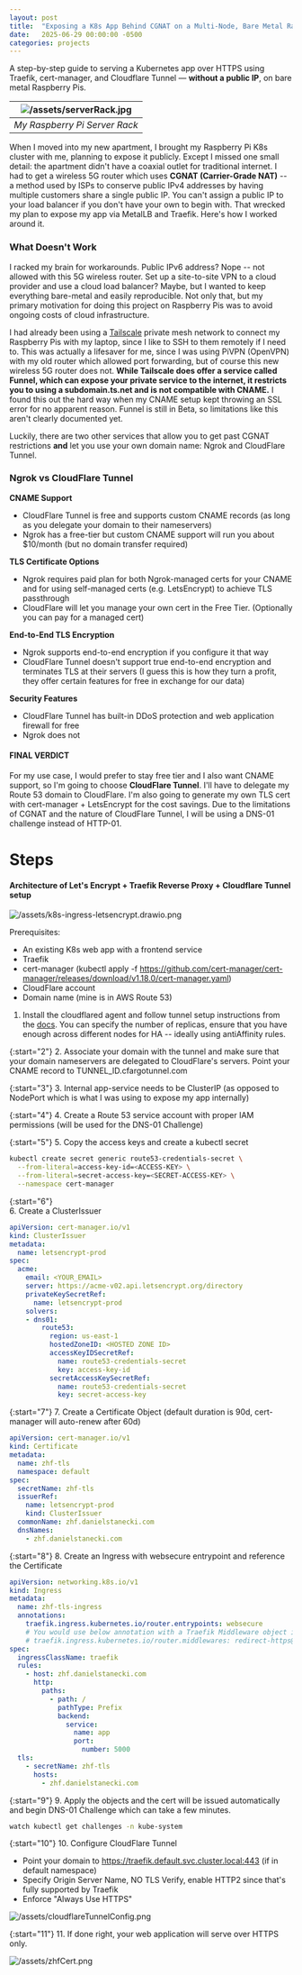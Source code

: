 ```yaml
---
layout: post
title:  "Exposing a K8s App Behind CGNAT on a Multi-Node, Bare Metal Raspberry Pi Cluster"
date:   2025-06-29 00:00:00 -0500
categories: projects
---
```

A step-by-step guide to serving a Kubernetes app over HTTPS using Traefik, cert-manager, and Cloudflare Tunnel — **without a public IP**, on bare metal Raspberry Pis.

| ![/assets/serverRack.jpg](/assets/serverRack.jpg) |
|:--:| 
| *My Raspberry Pi Server Rack* |

When I moved into my new apartment, I brought my Raspberry Pi K8s cluster with me, planning to expose it publicly. Except I missed one small detail: the apartment didn't have a coaxial outlet for traditional internet. I had to get a wireless 5G router which uses **CGNAT (Carrier-Grade NAT)** -- a method used by ISPs to conserve public IPv4 addresses by having multiple customers share a single public IP. You can't assign a public IP to your load balancer if you don't have your own to begin with. That wrecked my plan to expose my app via MetalLB and Traefik. Here's how I worked around it.<!--break-->

### **What Doesn't Work**

I racked my brain for workarounds. Public IPv6 address? Nope -- not allowed with this 5G wireless router. Set up a site-to-site VPN to a cloud provider and use a cloud load balancer? Maybe, but I wanted to keep everything bare-metal and easily reproducible. Not only that, but my primary motivation for doing this project on Raspberry Pis was to avoid ongoing costs of cloud infrastructure.

I had already been using a [Tailscale](https://tailscale.com/) private mesh network to connect my Raspberry Pis with my laptop, since I like to SSH to them remotely if I need to. This was actually a lifesaver for me, since I was using PiVPN (OpenVPN) with my old router which allowed port forwarding, but of course this new wireless 5G router does not. **While Tailscale does offer a service called Funnel, which can expose your private service to the internet, it restricts you to using a subdomain.ts.net and is not compatible with CNAME.** I found this out the hard way when my CNAME setup kept throwing an SSL error for no apparent reason. Funnel is still in Beta, so limitations like this aren't clearly documented yet.

Luckily, there are two other services that allow you to get past CGNAT restrictions **and** let you use your own domain name: Ngrok and CloudFlare Tunnel.

### **Ngrok vs CloudFlare Tunnel**

**CNAME Support**
- CloudFlare Tunnel is free and supports custom CNAME records (as long as you delegate your domain to their nameservers)
- Ngrok has a free-tier but custom CNAME support will run you about $10/month (but no domain transfer required)

**TLS Certificate Options**
- Ngrok requires paid plan for both Ngrok-managed certs for your CNAME and for using self-managed certs (e.g. LetsEncrypt) to achieve TLS passthrough
- CloudFlare will let you manage your own cert in the Free Tier. (Optionally you can pay for a managed cert)

**End-to-End TLS Encryption**
- Ngrok supports end-to-end encryption if you configure it that way
- CloudFlare Tunnel doesn't support true end-to-end encryption and terminates TLS at their servers (I guess this is how they turn a profit, they offer certain features for free in exchange for our data)

**Security Features**
- CloudFlare Tunnel has built-in DDoS protection and web application firewall for free
- Ngrok does not

#### **FINAL VERDICT**
For my use case, I would prefer to stay free tier and I also want CNAME support, so I'm going to choose **CloudFlare Tunnel**. I'll have to delegate my Route 53 domain to CloudFlare. I'm also going to generate my own TLS cert with cert-manager + LetsEncrypt for the cost savings. Due to the limitations of CGNAT and the nature of CloudFlare Tunnel, I will be using a DNS-01 challenge instead of HTTP-01.

# **Steps**

#### Architecture of Let's Encrypt + Traefik Reverse Proxy + Cloudflare Tunnel setup
![/assets/k8s-ingress-letsencrypt.drawio.png](/assets/k8s-ingress-letsencrypt.drawio.png)
 
Prerequisites: 
- An existing K8s web app with a frontend service
- Traefik
- cert-manager (kubectl apply -f https://github.com/cert-manager/cert-manager/releases/download/v1.18.0/cert-manager.yaml)
- CloudFlare account
- Domain name (mine is in AWS Route 53)

1. Install the cloudflared agent and follow tunnel setup instructions from the [docs](https://developers.cloudflare.com/cloudflare-one/connections/connect-networks/get-started/create-remote-tunnel/). You can specify the number of replicas, ensure that you have enough across different nodes for HA -- ideally using antiAffinity rules. 

{:start="2"}
2. Associate your domain with the tunnel and make sure that your domain nameservers are delegated to CloudFlare's servers. Point your CNAME record to TUNNEL_ID.cfargotunnel.com 

{:start="3"}
3. Internal app-service needs to be ClusterIP (as opposed to NodePort which is what I was using to expose my app internally)

{:start="4"}
4. Create a Route 53 service account with proper IAM permissions (will be used for the DNS-01 Challenge)

{:start="5"}
5. Copy the access keys and create a kubectl secret 

  ```bash
  kubectl create secret generic route53-credentials-secret \
    --from-literal=access-key-id=<ACCESS-KEY> \
    --from-literal=secret-access-key=<SECRET-ACCESS-KEY> \
    --namespace cert-manager
  ```

{:start="6"}  
6. Create a ClusterIssuer

  ```yaml
  apiVersion: cert-manager.io/v1
  kind: ClusterIssuer
  metadata:
    name: letsencrypt-prod
  spec:
    acme:
      email: <YOUR_EMAIL>
      server: https://acme-v02.api.letsencrypt.org/directory
      privateKeySecretRef:
        name: letsencrypt-prod
      solvers:
      - dns01:
          route53:
            region: us-east-1
            hostedZoneID: <HOSTED ZONE ID>
            accessKeyIDSecretRef:
              name: route53-credentials-secret
              key: access-key-id
            secretAccessKeySecretRef:
              name: route53-credentials-secret
              key: secret-access-key
  ```

{:start="7"}
7. Create a Certificate Object (default duration is 90d, cert-manager will auto-renew after 60d)

  ```yaml 
  apiVersion: cert-manager.io/v1
  kind: Certificate
  metadata:
    name: zhf-tls
    namespace: default
  spec:
    secretName: zhf-tls
    issuerRef:
      name: letsencrypt-prod
      kind: ClusterIssuer
    commonName: zhf.danielstanecki.com
    dnsNames:
      - zhf.danielstanecki.com
  ```

{:start="8"}
8. Create an Ingress with websecure entrypoint and reference the Certificate

  ```yaml
  apiVersion: networking.k8s.io/v1
  kind: Ingress
  metadata:
    name: zhf-tls-ingress
    annotations:
      traefik.ingress.kubernetes.io/router.entrypoints: websecure
      # You would use below annotation with a Traefik Middleware object if you couldn't enforce HTTPS redirection from DNS level (like I am with CloudFlare)
      # traefik.ingress.kubernetes.io/router.middlewares: redirect-https@kubernetescrd
  spec:
    ingressClassName: traefik
    rules:
      - host: zhf.danielstanecki.com
        http:
          paths:
            - path: /
              pathType: Prefix
              backend:
                service:
                  name: app
                  port:
                    number: 5000
    tls:
      - secretName: zhf-tls
        hosts:
          - zhf.danielstanecki.com
```

{:start="9"}
9. Apply the objects and the cert will be issued automatically and begin DNS-01 Challenge which can take a few minutes. 

  ```bash
  watch kubectl get challenges -n kube-system
  ```

{:start="10"}
10. Configure CloudFlare Tunnel
- Point your domain to https://traefik.default.svc.cluster.local:443 (if in default namespace)
- Specify Origin Server Name, NO TLS Verify, enable HTTP2 since that's fully supported by Traefik
- Enforce "Always Use HTTPS"

![/assets/cloudflareTunnelConfig.png](/assets/cloudflareTunnelConfig.png)

{:start="11"}
11. If done right, your web application will serve over HTTPS only. 

![/assets/zhfCert.png](/assets/zhfCert.png)